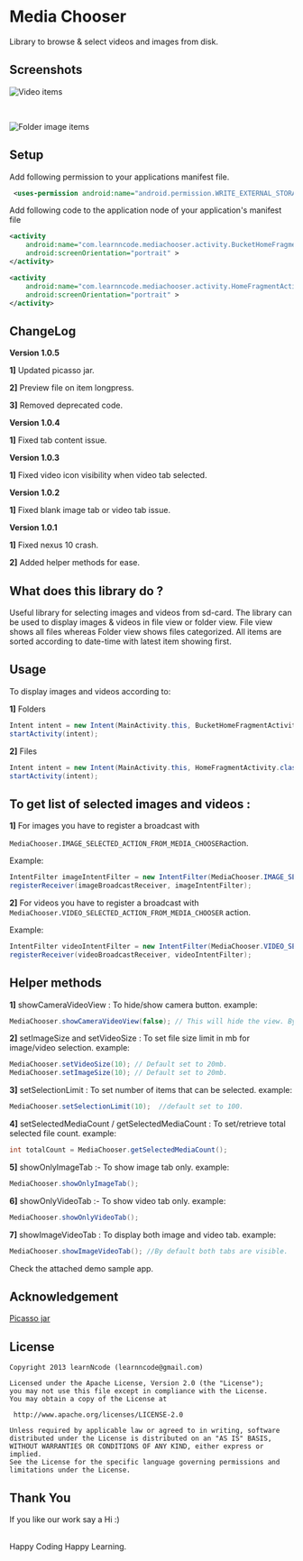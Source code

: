 Media Chooser
===================================

Library to browse & select videos and images from disk.


Screenshots
-----------------------------------

![Video items](https://dl.dropboxusercontent.com/u/61919232/learnNcode/MediaChooser/fileView.png "File view")

<br>

![Folder image items](https://dl.dropboxusercontent.com/u/61919232/learnNcode/MediaChooser/folderView.png "Folder view")



Setup
-----------------------------------
Add following permission to your applications manifest file.
```xml
 <uses-permission android:name="android.permission.WRITE_EXTERNAL_STORAGE" />
```

Add following code to the application node of your application's manifest file
```xml
<activity
    android:name="com.learnncode.mediachooser.activity.BucketHomeFragmentActivity"
    android:screenOrientation="portrait" >
</activity>

<activity
    android:name="com.learnncode.mediachooser.activity.HomeFragmentActivity"
    android:screenOrientation="portrait" >
</activity>
```

ChangeLog
-----------------------------------

<b>Version 1.0.5 </b>

   __1]__ Updated picasso jar.
   
   __2]__ Preview file on item longpress.
   
   __3]__ Removed deprecated code.

<b>Version 1.0.4 </b>

   __1]__ Fixed tab content issue.

<b>Version 1.0.3 </b>

   __1]__ Fixed video icon visibility when video tab selected.

<b>Version 1.0.2 </b>

  __1]__ Fixed blank image tab or video tab issue.

<b>Version 1.0.1</b>

  __1]__ Fixed nexus 10 crash.

  __2]__ Added helper methods for ease.


What does this library do ?
-----------------------------------
Useful library for selecting images and videos from sd-card. The library can be used to display images & videos in  file view or folder view.
File view shows all files whereas Folder view shows files categorized.
All items are sorted according to date-time with latest item showing first.



Usage
-----------------------------------

To display images and videos according to:
    
    
__1]__ Folders 
```java
Intent intent = new Intent(MainActivity.this, BucketHomeFragmentActivity.class);
startActivity(intent);
```
               
__2]__ Files  
```java
Intent intent = new Intent(MainActivity.this, HomeFragmentActivity.class);
startActivity(intent);
```        
        
        
To get list of selected images and videos :
-----------------------------------------------------
    
__1]__ For images you have to register a broadcast with 

`MediaChooser.IMAGE_SELECTED_ACTION_FROM_MEDIA_CHOOSER`action.
    
Example:
```java
IntentFilter imageIntentFilter = new IntentFilter(MediaChooser.IMAGE_SELECTED_ACTION_FROM_MEDIA_CHOOSER);
registerReceiver(imageBroadcastReceiver, imageIntentFilter);
```
        
        
__2]__ For videos you have to register a broadcast with 
    `MediaChooser.VIDEO_SELECTED_ACTION_FROM_MEDIA_CHOOSER` action.
    
Example:
```java
IntentFilter videoIntentFilter = new IntentFilter(MediaChooser.VIDEO_SELECTED_ACTION_FROM_MEDIA_CHOOSER);
registerReceiver(videoBroadcastReceiver, videoIntentFilter);
```        

Helper methods
-----------------------------------
__1]__ showCameraVideoView : To hide/show camera button.
        example: 
```java 
MediaChooser.showCameraVideoView(false); // This will hide the view. By default its visible.
``` 
 
__2]__ setImageSize and setVideoSize : To set file size limit in mb for image/video selection.
        example: 
```java 
MediaChooser.setVideoSize(10); // Default set to 20mb.
MediaChooser.setImageSize(10); // Default set to 20mb.
```
 
__3]__ setSelectionLimit : To set number of items that can be selected.
        example: 
```java         
MediaChooser.setSelectionLimit(10);  //default set to 100.
```
 
__4]__ setSelectedMediaCount / getSelectedMediaCount : To set/retrieve total selected file count.
      example: 
```java 
int totalCount = MediaChooser.getSelectedMediaCount();
```
 
__5]__ showOnlyImageTab :- To show image tab only.
        example:  
```java 
MediaChooser.showOnlyImageTab();
```
        
__6]__ showOnlyVideoTab :- To show video tab only.
        example: 
```java 
MediaChooser.showOnlyVideoTab();
```
        
__7]__ showImageVideoTab : To display both image and video tab.
        example: 
```java 
MediaChooser.showImageVideoTab(); //By default both tabs are visible.
```

Check the attached demo sample app.
    
Acknowledgement
-----------------------------------
[Picasso jar](http://square.github.io/picasso/)
    
License
-----------------------------------

    Copyright 2013 learnNcode (learnncode@gmail.com)

    Licensed under the Apache License, Version 2.0 (the "License");
    you may not use this file except in compliance with the License.
    You may obtain a copy of the License at

     http://www.apache.org/licenses/LICENSE-2.0

    Unless required by applicable law or agreed to in writing, software
    distributed under the License is distributed on an "AS IS" BASIS,
    WITHOUT WARRANTIES OR CONDITIONS OF ANY KIND, either express or implied.
    See the License for the specific language governing permissions and
    limitations under the License.

Thank You
-----------------------------------

  If you like our work say a Hi :)
  
  <br>
  Happy Coding Happy Learning.
